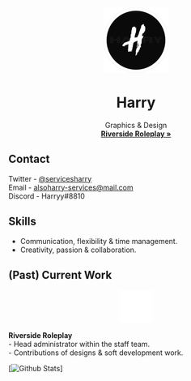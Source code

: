 <br />
<p align="center">
  <a href="https://github.com/Harry310/">
    <img src="images/logo.png" alt="Logo" class="center" "width="128" height="128">
  </a>

  <h1 align="center">Harry</h1>

  <p align="center">
    Graphics & Design
    <br />
    <a href="https://discord.gg/RSz27j7hcY"><strong>Riverside Roleplay »</strong></a>

## Contact

Twitter - [@servicesharry](https://twitter.com/ServicesHarry/)
<br />Email - [alsoharry-services@mail.com](mailto:alsoharry-services@mail.com)
<br />Discord - Harryy#8810

## Skills
- Communication, flexibility & time management.
- Creativity, passion & collaboration.

## (Past) Current Work
<p align="center">
    <img src="images/rs.png" alt="Logo" class="center" "width="64" height="64">
<p><strong>Riverside Roleplay</strong>
<br />- Head administrator within the staff team.
<br />- Contributions of designs & soft development work.</p>

[![Github Stats](https://github-readme-stats.vercel.app/api?username=Harry310)]